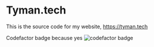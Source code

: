 # Tyman.tech

This is the source code for my website, https://tyman.tech

Codefactor badge because yes
![codefactor badge](https://img.shields.io/codefactor/grade/github/TymanWasTaken/tyman.tech?style=for-the-badge)

